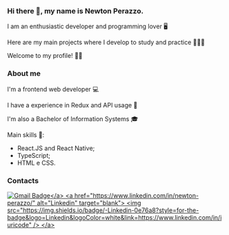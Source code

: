
### Hi there 👋, my name is Newton Perazzo.
<p>I am an enthusiastic developer and programming lover 🖥️</p>
<p>Here are my main projects where I develop to study and practice 👨🏻‍💻</p>
<p>Welcome to my profile! ✌🏻</p>

### About me
<p>I'm a frontend web developer 💻</p>
<p>I have a experience in Redux and API usage 🤖</p>
<p>I'm also a Bachelor of Information Systems 🎓</p>

Main skills 🐍: 
<ul>
  <li>React.JS and React Native;</li>
  <li>TypeScript;</li>
  <li>HTML e CSS.</li>
 </ul>

### Contacts
<a href="mailto:perazzoneto99@hotmail.com">![Gmail Badge](https://img.shields.io/badge/-GMAIL-red?style=for-the-badge&logo=Gmail&logoColor=white&link=mailto:perazzoneto99@hotmail.com")</a>
<a href="https://www.linkedin.com/in/newton-perazzo/" alt="Linkedin" target="blank">
  <img src="https://img.shields.io/badge/-Linkedin-0e76a8?style=for-the-badge&logo=Linkedin&logoColor=white&link=https://www.linkedin.com/in/iuricode" />
</a>
